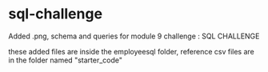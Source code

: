 # sql-challenge

Added .png, schema and queries for module 9 challenge : SQL CHALLENGE

these added files are inside the employeesql folder,
reference csv files are in the folder named "starter_code"
